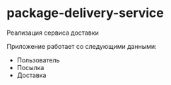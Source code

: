 # package-delivery-service

Реализация сервиса доставки

Приложение работает со следующими данными:

* Пользователь
* Посылка
* Доставка

